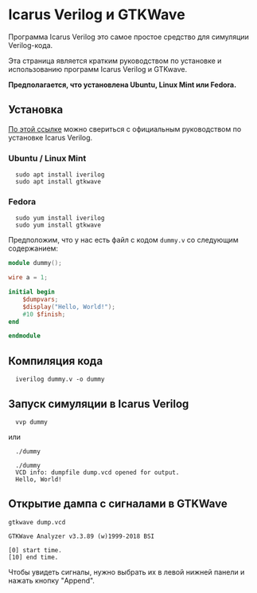 # Icarus Verilog и GTKWave

Программа Icarus Verilog это самое простое средство для симуляции Verilog-кода.

Эта страница является кратким руководством по установке и использованию программ Icarus Verilog и GTKwave.

**Предполагается, что установлена Ubuntu, Linux Mint или Fedora.**

## Установка

[По этой ссылке](http://iverilog.wikia.com/wiki/Installation_Guide) можно свериться с официальным руководством по установке Icarus Verilog.

### Ubuntu / Linux Mint

```
  sudo apt install iverilog
  sudo apt install gtkwave
```

### Fedora

```
  sudo yum install iverilog
  sudo yum install gtkwave
```

Предположим, что у нас есть файл с кодом `dummy.v` со следующим содержанием:

```verilog
module dummy();

wire a = 1;

initial begin
    $dumpvars;
    $display("Hello, World!");
    #10 $finish;
end

endmodule
```

## Компиляция кода

```
  iverilog dummy.v -o dummy
```

## Запуск симуляции в Icarus Verilog

```
  vvp dummy
```
или
```
  ./dummy
```

```
  ./dummy 
  VCD info: dumpfile dump.vcd opened for output.
  Hello, World!
```

## Открытие дампа с сигналами в GTKWave

```
gtkwave dump.vcd

GTKWave Analyzer v3.3.89 (w)1999-2018 BSI

[0] start time.
[10] end time.
```

Чтобы увидеть сигналы, нужно выбрать их в левой нижней панели и нажать кнопку "Append".

